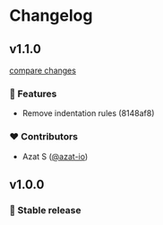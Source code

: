 # Changelog


## v1.1.0

[compare changes](https://undefined/undefined/compare/v1.0.0...v1.1.0)


### 🚀 Features

  - Remove indentation rules (8148af8)

### ❤️  Contributors

- Azat S ([@azat-io](http://github.com/azat-io))

## v1.0.0


### 🎉 Stable release
